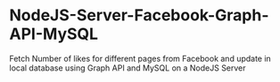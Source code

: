 # NodeJS-Server-Facebook-Graph-API-MySQL
Fetch Number of likes for different pages from Facebook and update in local database using Graph API and MySQL on a NodeJS Server
